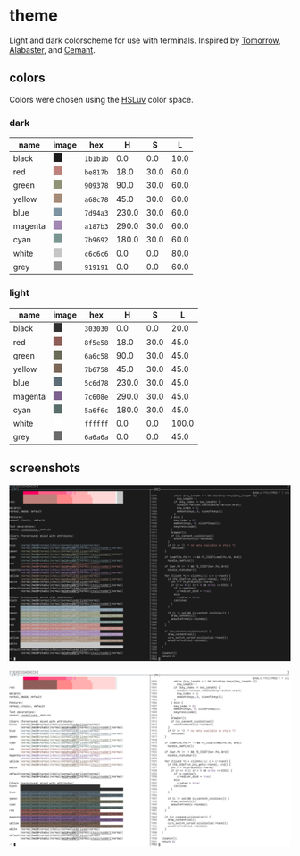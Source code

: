 # theme

Light and dark colorscheme for use with terminals. Inspired by
[Tomorrow](https://github.com/chriskempson/tomorrow-theme),
[Alabaster](https://github.com/tonsky/sublime-scheme-alabaster), and
[Cemant](https://github.com/blobject/cemant).

## colors

Colors were chosen using the [HSLuv](https://www.hsluv.org) color space.

### dark

| name    | image                    | hex      | H     | S    | L     |
|---------|--------------------------|----------|-------|------|-------|
| black   | ![black](./pub/d0.png)   | `1b1b1b` |   0.0 |  0.0 |  10.0 |
| red     | ![red](./pub/d1.png)     | `be817b` |  18.0 | 30.0 |  60.0 |
| green   | ![green](./pub/d2.png)   | `909378` |  90.0 | 30.0 |  60.0 |
| yellow  | ![yellow](./pub/d3.png)  | `a68c78` |  45.0 | 30.0 |  60.0 |
| blue    | ![blue](./pub/d4.png)    | `7d94a3` | 230.0 | 30.0 |  60.0 |
| magenta | ![magenta](./pub/d5.png) | `a187b3` | 290.0 | 30.0 |  60.0 |
| cyan    | ![cyan](./pub/d6.png)    | `7b9692` | 180.0 | 30.0 |  60.0 |
| white   | ![white](./pub/d7.png)   | `c6c6c6` |   0.0 |  0.0 |  80.0 |
| grey    | ![grey](./pub/d8.png)    | `919191` |   0.0 |  0.0 |  60.0 |

### light

| name    | image                    | hex      | H     | S    | L     |
|---------|--------------------------|----------|-------|------|-------|
| black   | ![black](./pub/l0.png)   | `303030` |   0.0 |  0.0 |  20.0 |
| red     | ![red](./pub/l1.png)     | `8f5e58` |  18.0 | 30.0 |  45.0 |
| green   | ![green](./pub/l2.png)   | `6a6c58` |  90.0 | 30.0 |  45.0 |
| yellow  | ![yellow](./pub/l3.png)  | `7b6758` |  45.0 | 30.0 |  45.0 |
| blue    | ![blue](./pub/l4.png)    | `5c6d78` | 230.0 | 30.0 |  45.0 |
| magenta | ![magenta](./pub/l5.png) | `7c608e` | 290.0 | 30.0 |  45.0 |
| cyan    | ![cyan](./pub/l6.png)    | `5a6f6c` | 180.0 | 30.0 |  45.0 |
| white   | ![white](./pub/l7.png)   | `ffffff` |   0.0 |  0.0 | 100.0 |
| grey    | ![grey](./pub/l8.png)    | `6a6a6a` |   0.0 |  0.0 |  45.0 |

## screenshots

![dark msgcat, kakoune](./pub/dark.png)

![light msgcat, kakoune](./pub/light.png)
